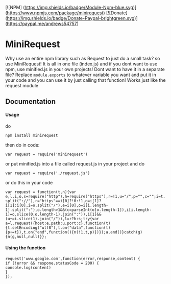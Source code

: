 [![NPM] (https://img.shields.io/badge/Module-Npm-blue.svg)] (https://www.npmjs.com/package/minirequest)
[![Donate] (https://img.shields.io/badge/Donate-Paypal-brightgreen.svg)] (https://paypal.me/andrews54757)
# MiniRequest
Why use an entire npm library such as Request to just do a small task? so use MiniRequest! It is all in one file (index.js) and if you dont want to use npm, use minified.js in your own projects! Dont want to have it in a separate file? Replace ``module.exports`` to whatever variable you want and put it in your code and you can use it by just calling that function! Works just like the request module

## Documentation
#### Usage

do


``npm install minirequest``


then do in code: 


``var request = require('minirequest')``


or put minified.js into a file called request.js in your project and do


``var request = require('./request.js')``


or do this in your code


``var request = function(t,n){var e,l,i,o,s=require("http"),h=require("https"),r=!1,u="/",p="",c="";i=t.split("://"),r="https"==i[0]?!0:!1,o=i[1]?i[1]:i[0],i=o.split("/"),e=i[0],o=i[i.length-1].split(":"),o.length>1&&(c=parseInt(o[o.length-1]),i[i.length-1]=o.slice(0,o.length-1).join(":")),i[1]&&(u+=i.slice(1).join("/")),l=r?h:s;try{var a=l.request({host:e,path:u,port:c},function(t){t.setEncoding("utf8"),t.on("data",function(t){p+=t}),t.on("end",function(){n(!1,t,p)})});a.end()}catch(g){n(g,null,null)}};``


#### Using the function
```
request('www.google.com',function(error,response,content) {
if (!error && respone.statusCode = 200) {
console.log(content)
}
});
```
